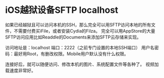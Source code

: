 # iOS越狱设备SFTP localhost

如果已经越狱且可以访问本机的SSH，那么完全可以用SFTP访问本地的所有文件，不需要付费买iFile，或者安装Cydia的Filza。
完全可以用AppStore的大量SFTP访问应用比如Readdle的Documents来添加SFTP云存储来实现。

访问地址是：localhost
端口：2222（之前专门设置的本地SSH端口）
用户名密码：最好用Root，有删改权限。Mobile用户默认没有什么权限。

连接好后，就可以随便访问、修改本机的图片、系统配置文件等各种了。
视频加载速度非常好。
